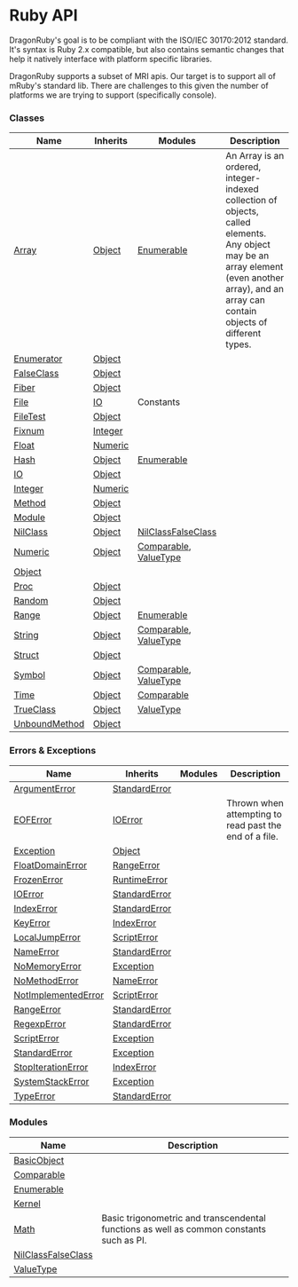 # Ruby API

DragonRuby's goal is to be compliant with the ISO/IEC 30170:2012 standard. It's syntax is Ruby 2.x compatible, but also contains semantic changes that help it natively interface with platform specific libraries.

DragonRuby supports a subset of MRI apis. Our target is to support all of mRuby's standard lib. There are challenges to this given the number of platforms we are trying to support (specifically console).

### Classes
| Name | Inherits | Modules | Description |
|---|---|---|---|
|	[Array](ruby/array.md)	|	[Object](ruby/object.md)	|	[Enumerable](ruby/enumerable.md)	|	An Array is an ordered, integer-indexed collection of objects, called elements. Any object may be an array element (even another array), and an array can contain objects of different types. |
|	[Enumerator](ruby/enumerator.md)	|	[Object](ruby/object.md)	|		|		|
|	[FalseClass](ruby/falseclass.md)	|	[Object](ruby/object.md)	|		|		|
|	[Fiber](ruby/fiber.md)	|	[Object](ruby/object.md)	|		|		|
|	[File](ruby/file.md)	|	[IO](ruby/io.md)	|	Constants	|		|
|	[FileTest](ruby/filetest.md)	|	[Object](ruby/object.md)	|		|		|
|	[Fixnum](ruby/fixnum.md)	|	[Integer](ruby/integer.md)	|		|		|
|	[Float](ruby/float.md)	|	[Numeric](ruby/numeric.md)	|		|		|
|	[Hash](ruby/hash.md)	|	[Object](ruby/object.md)	|	[Enumerable](ruby/enumerable.md)	|		|
|	[IO](ruby/io.md)	|	[Object](ruby/object.md)	|		|		|
|	[Integer](ruby/integer.md)	|	[Numeric](ruby/numeric.md)	|		|		|
|	[Method](ruby/method.md)	|	[Object](ruby/object.md)	|		|		|
|	[Module](ruby/module.md)	|	[Object](ruby/object.md)	|		|		|
|	[NilClass](ruby/nilclass.md)	|	[Object](ruby/object.md)	|	[NilClassFalseClass](ruby/nilclassfalseclass.md)	|		|
|	[Numeric](ruby/numeric.md)	|	[Object](ruby/object.md)	|	[Comparable](ruby/comparable.md), [ValueType](ruby/valuetype.md)	|		|
|	[Object](ruby/object.md)	|	[](ruby/.md)	|		|		|
|	[Proc](ruby/proc.md)	|	[Object](ruby/object.md)	|		|		|
|	[Random](ruby/random.md)	|	[Object](ruby/object.md)	|		|		|
|	[Range](ruby/range.md)	|	[Object](ruby/object.md)	|	[Enumerable](ruby/enumerable.md)	|		|
|	[String](ruby/string.md)	|	[Object](ruby/object.md)	|	[Comparable](ruby/comparable.md), [ValueType](ruby/valuetype.md)	|		|
|	[Struct](ruby/struct.md)	|	[Object](ruby/object.md)	|		|		|
|	[Symbol](ruby/symbol.md)	|	[Object](ruby/object.md)	|	[Comparable](ruby/comparable.md), [ValueType](ruby/valuetype.md)	|		|
|	[Time](ruby/time.md)	|	[Object](ruby/object.md)	|	[Comparable](ruby/comparable.md)	|		|
|	[TrueClass](ruby/trueclass.md)	|	[Object](ruby/object.md)	|	[ValueType](ruby/valuetype.md)	|		|
|	[UnboundMethod](ruby/unboundmethod.md)	|	[Object](ruby/object.md)	|		|		|

### Errors & Exceptions
| Name | Inherits | Modules | Description |
|---|---|---|---|
|	[ArgumentError](ruby/argumenterror.md)	|	[StandardError](ruby/standarderror.md)	|		|		|
|	[EOFError](ruby/eoferror.md)	|	[IOError](ruby/ioerror.md)	|		|	Thrown when attempting to read past the end of a file.	|
|	[Exception](ruby/exception.md)	|	[Object](ruby/object.md)	|		|		|
|	[FloatDomainError](ruby/floatdomainerror.md)	|	[RangeError](ruby/rangeerror.md)	|		|		|
|	[FrozenError](ruby/frozenerror.md)	|	[RuntimeError](ruby/runtimeerror.md)	|		|		|
|	[IOError](ruby/ioerror.md)	|	[StandardError](ruby/standarderror.md)	|		|		|
|	[IndexError](ruby/indexerror.md)	|	[StandardError](ruby/standarderror.md)	|		|		|
|	[KeyError](ruby/keyerror.md)	|	[IndexError](ruby/indexerror.md)	|		|		|
|	[LocalJumpError](ruby/localjumperror.md)	|	[ScriptError](ruby/scripterror.md)	|		|		|
|	[NameError](ruby/nameerror.md)	|	[StandardError](ruby/standarderror.md)	|		|		|
|	[NoMemoryError](ruby/nomemoryerror.md)	|	[Exception](ruby/exception.md)	|		|		|
|	[NoMethodError](ruby/nomethoderror.md)	|	[NameError](ruby/nameerror.md)	|		|		|
|	[NotImplementedError](ruby/notimplementederror.md)	|	[ScriptError](ruby/scripterror.md)	|		|		|
|	[RangeError](ruby/rangeerror.md)	|	[StandardError](ruby/standarderror.md)	|		|		|
|	[RegexpError](ruby/regexperror.md)	|	[StandardError](ruby/standarderror.md)	|		|		|
|	[ScriptError](ruby/scripterror.md)	|	[Exception](ruby/exception.md)	|		|		|
|	[StandardError](ruby/standarderror.md)	|	[Exception](ruby/exception.md)	|		|		|
|	[StopIterationError](ruby/stopiterationerror.md)	|	[IndexError](ruby/indexerror.md)	|		|		|
|	[SystemStackError](ruby/systemstackerror.md)	|	[Exception](ruby/exception.md)	|		|		|
|	[TypeError](ruby/typeerror.md)	|	[StandardError](ruby/standarderror.md)	|		|		|



### Modules
| Name | Description |
|---|---|
|	[BasicObject](ruby/basicobject.md)	|		|
|	[Comparable](ruby/comparable.md)	|		|
|	[Enumerable](ruby/enumerable.md)	|		|
|	[Kernel](ruby/kernel.md)	|		|
|	[Math](ruby/math.md)	|	Basic trigonometric and transcendental functions as well as common constants such as PI.	|
|	[NilClassFalseClass](ruby/nilclassfalseclass.md)	|		|
|	[ValueType](ruby/valuetype.md)	|		|



